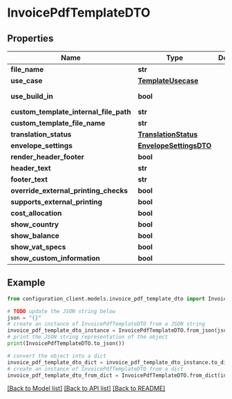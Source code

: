 # InvoicePdfTemplateDTO


## Properties

Name | Type | Description | Notes
------------ | ------------- | ------------- | -------------
**file_name** | **str** |  | [optional] 
**use_case** | [**TemplateUsecase**](TemplateUsecase.md) |  | [optional] 
**use_build_in** | **bool** |  | [optional] [readonly] 
**custom_template_internal_file_path** | **str** |  | [optional] 
**custom_template_file_name** | **str** |  | [optional] 
**translation_status** | [**TranslationStatus**](TranslationStatus.md) |  | [optional] 
**envelope_settings** | [**EnvelopeSettingsDTO**](EnvelopeSettingsDTO.md) |  | [optional] 
**render_header_footer** | **bool** |  | [optional] 
**header_text** | **str** |  | [optional] 
**footer_text** | **str** |  | [optional] 
**override_external_printing_checks** | **bool** |  | [optional] 
**supports_external_printing** | **bool** |  | [optional] 
**cost_allocation** | **bool** |  | [optional] 
**show_country** | **bool** |  | [optional] 
**show_balance** | **bool** |  | [optional] 
**show_vat_specs** | **bool** |  | [optional] 
**show_custom_information** | **bool** |  | [optional] 

## Example

```python
from configuration_client.models.invoice_pdf_template_dto import InvoicePdfTemplateDTO

# TODO update the JSON string below
json = "{}"
# create an instance of InvoicePdfTemplateDTO from a JSON string
invoice_pdf_template_dto_instance = InvoicePdfTemplateDTO.from_json(json)
# print the JSON string representation of the object
print(InvoicePdfTemplateDTO.to_json())

# convert the object into a dict
invoice_pdf_template_dto_dict = invoice_pdf_template_dto_instance.to_dict()
# create an instance of InvoicePdfTemplateDTO from a dict
invoice_pdf_template_dto_from_dict = InvoicePdfTemplateDTO.from_dict(invoice_pdf_template_dto_dict)
```
[[Back to Model list]](../README.md#documentation-for-models) [[Back to API list]](../README.md#documentation-for-api-endpoints) [[Back to README]](../README.md)


